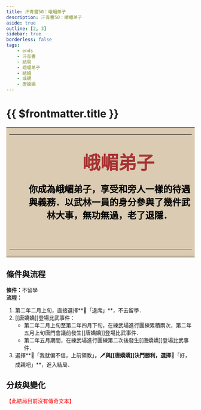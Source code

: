 ```yaml
---
title: 汗青書50：峨嵋弟子
description: 汗青書50：峨嵋弟子
aside: true
outline: [2, 3]
sidebar: true
borderless: false
tags:
    - ends
    - 汗青書
    - 結局
    - 峨嵋弟子
    - 結婚
    - 成親
    - 唐嬌嬌
---
```


# {{ $frontmatter.title }}

<table style="text-align:center;">
    <tr>
        <td WIDTH=565 BGCOLOR="#dacbb2">
            <hr><br>
            <font size="7" color="#a83232"><strong>&emsp;&emsp;峨嵋弟子</strong></font>
            <br>
            <br>
            <font size="5" color="000000">
            <strong>
            &emsp;&emsp;你成為峨嵋弟子，享受和旁人一樣的待遇<br>
            &emsp;&emsp;與義務．以武林一員的身分參與了幾件武<br>
            &emsp;&emsp;林大事，無功無過，老了退隱．<br>
            &emsp;&emsp;<br>
            <br>
            </strong>
            </font>
            <hr>
        </td>
    </tr>
</table>

## 條件與流程

<strong>條件：</strong>不留學<br>
**流程：**<br>
1. 第二年二月上旬，直接選擇**📜「退席」**，不去留學．
2. [[唐嬌嬌]]登場比武事件：
   + 第二年二月上旬至第二年四月下旬，在練武場進行團練累積兩次，第二年五月上旬唐門會議前發生[[唐嬌嬌]]登場比武事件．
   + 第二年五月期間，在練武場進行團練第二次後發生[[唐嬌嬌]]登場比武事件．
3. 選擇**📖「我就偏不信，上前領教」**，🗡️與[[唐嬌嬌]]決鬥勝利，選擇**📖「好，成親吧」**，進入結局．

## 分歧與變化
<span style="color: red;">【此結局目前沒有傳奇文本】</span>
